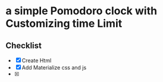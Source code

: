 # a simple Pomodoro clock with Customizing time Limit

## Checklist
- [x] Create Html
- [x] Add Materialize css and js
- [x]
